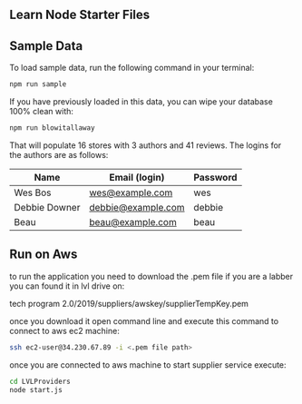 ## Learn Node Starter Files

## Sample Data

To load sample data, run the following command in your terminal:

```bash
npm run sample
```

If you have previously loaded in this data, you can wipe your database 100% clean with:

```bash
npm run blowitallaway
```

That will populate 16 stores with 3 authors and 41 reviews. The logins for the authors are as follows:

|Name|Email (login)|Password|
|---|---|---|
|Wes Bos|wes@example.com|wes|
|Debbie Downer|debbie@example.com|debbie|
|Beau|beau@example.com|beau|

## Run on Aws

to run the application you need to download the .pem file if you are a labber you can found it in lvl drive on:

tech program 2.0/2019/suppliers/awskey/supplierTempKey.pem

once you download it open command line and execute this command to connect to aws ec2 machine:

```bash
ssh ec2-user@34.230.67.89 -i <.pem file path> 
```

once you are connected to aws machine to start supplier service execute:

```bash
cd LVLProviders
node start.js
```


